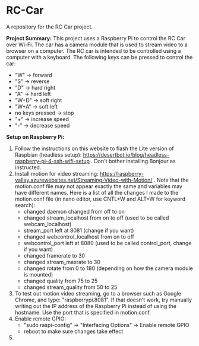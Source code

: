 # RC-Car
A repository for the RC Car project. 

**Project Summary:**
This project uses a Raspberry Pi to control the RC Car over Wi-Fi. The car has a camera module that is used to stream video to a browser on a computer. The RC car is intended to be controlled using a computer with a keyboard. The following keys can be pressed to control the car: 
- "W" -> forward
- "S" -> reverse
- "D" -> hard right
- "A" -> hard left
- "W+D" -> soft right
- "W+A" -> soft left
- no keys pressed -> stop
- "+" -> increase speed
- "-" -> decrease speed

**Setup on Raspberry Pi:**
1) Follow the instructions on this website to flash the Lite version of Raspbian (headless setup): https://desertbot.io/blog/headless-raspberry-pi-4-ssh-wifi-setup . Don't bother installing Bonjour as instructed.
2) Install motion for video streaming: https://raspberry-valley.azurewebsites.net/Streaming-Video-with-Motion/ . Note that the motion.conf file may not appear exactly the same and variables may have different names. Here is a list of all the changes I made to the motion.conf file (in nano editor, use CNTL+W and ALT+W for keyword search):
   - changed daemon changed from off to on
   - changed stream_localhost from on to off (used to be called webcam_localhost)
   - stream_port left at 8081 (change if you want)
   - changed webcontrol_localhost from on to off 
   - webcontrol_port left at 8080  (used to be called control_port, change if you want)
   - changed framerate to 30
   - changed stream_maxrate to 30
   - changed rotate from 0 to 180 (depending on how the camera module is mounted)
   - changed quality from 75 to 25
   - changed stream_quality from 50 to 25
3) To test out motion video streaming, go to a browser such as Google Chrome, and type: "raspberrypi.8081". If that doesn't work, try manually writing out the IP address of the Raspberry Pi instead of using the hostname. Use the port that is specified in motion.conf. 
4) Enable remote GPIO:
   - "sudo raspi-config" -> "Interfacing Options" -> Enable remote GPIO
   - reboot to make sure changes take effect 
5) 
